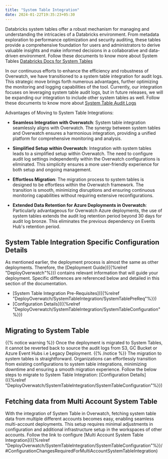 ```yaml
---
title: "System Table Integration"
date: 2024-01-22T19:35:23+05:30
---
```


Databricks system tables offer a robust mechanism for managing and understanding the intricacies of a Databricks 
environment. From metadata exploration to performance optimization and security auditing, these tables provide a 
comprehensive foundation for users and administrators to derive valuable insights and make informed decisions in a 
collaborative and data-driven environment. Follow these documents to know more about System Tables 
[Databricks Docs for System Tables](https://docs.databricks.com/en/administration-guide/system-tables/index.html)

In our continuous efforts to enhance the efficiency and robustness of Overwatch, we have transitioned to a 
system table integration for audit logs. This strategic move brings forth numerous advantages, further optimizing the 
monitoring and logging capabilities of the tool. Currently, our integration focuses on leveraging system table 
audit logs, but in future releases, we will be expanding our integration to include other system tables as well. Follow 
these documents to know more about 
[System Table Audit Logs](https://docs.databricks.com/en/administration-guide/system-tables/audit-logs.html)

Advantages of Moving to System Table Integrations: 

* **Seamless Integration with Overwatch**:
System table integration seamlessly aligns with Overwatch.
The synergy between system tables and Overwatch ensures a harmonious integration, providing a unified platform for 
comprehensive monitoring and analysis.

* **Simplified Setup within Overwatch**:
Integration with system tables leads to a simplified setup within Overwatch. The need to configure audit log settings 
independently within the Overwatch configurations is eliminated. This simplicity ensures a more user-friendly experience
for both setup and ongoing management. 

* **Effortless Migration**:
The migration process to system tables is designed to be effortless within the Overwatch framework. 
The transition is smooth, minimizing disruptions and ensuring continuous monitoring capabilities 
without requiring extensive reconfigurations.

* **Extended Data Retention for Azure Deployments in Overwatch**:
Particularly advantageous for Overwatch Azure deployments, the use of system tables extends the 
audit log retention period beyond 30 days for audit log bronze. This eliminates the previous dependency on Events Hub's
retention period.

## System Table Integration Specific Configuration Details
As mentioned earlier, the deployment process is almost the same as other deployments. Therefore, the
[Deployment Guide]({{%relref "DeployOverwatch"%}}) contains relevant information that will guide your deployment. 
Specific differences are referenced below and detailed in this section of the documentation.

* [System Table Integration Pre-Requisites]({{%relref "DeployOverwatch/SystemTableIntegration/SystemTablePreReq"%}})
* [Configuration Details]({{%relref "DeployOverwatch/SystemTableIntegration/SystemTableConfiguration"%}})

## Migrating to System Table

{{% notice warning %}}
Once the deployment is migrated to System Tables, it cannot be reverted back to source the audit logs from S3, GC Bucket
or Azure Event Hubs i.e Legacy Deployment.
{{% /notice %}}
The migration to system tables is straightforward. Organizations can effortlessly transition from existing 
configurations to system table integrations, minimizing downtime and ensuring a smooth migration experience.
Follow the below steps to migrate to System Table Integration: 
[Configuration Details]({{%relref "DeployOverwatch/SystemTableIntegration/SystemTableConfiguration"%}})

## Fetching data from Multi Account System Table  

With the integration of System Table in Overwatch, fetching system table data from multiple different accounts 
becomes easy, enabling seamless multi-account deployments. This setup requires minimal adjustments in 
configuration and additional infrastructure setup in the workspaces of other accounts.
Follow the link to configure 
[Multi Account System Table Integration]({{%relref "DeployOverwatch/SystemTableIntegration/SystemTableConfiguration"%}}/#ConfigurationChangesRequiredForMultiAccountSystemTableIntegration)